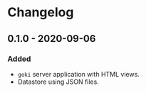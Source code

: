 # Changelog

## 0.1.0 - 2020-09-06

### Added

- `goki` server application with HTML views.
- Datastore using JSON files.
